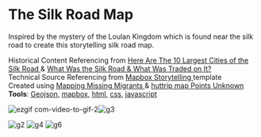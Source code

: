 # The Silk Road Map
 
Inspired by the mystery of the Loulan Kingdom which is found near the silk road to create this storytelling silk road map.
<div>
 Historical Content Referencing from <a href="[https://www.heritagedaily.com/2018/04/10-ancient-geoglyphs/118915](https://www.thecollector.com/silk-road-cities/#)">Here Are The 10 Largest Cities of the Silk Road
</a> &
<a href="[https://www.heritagedaily.com/2020/04/the-nazca-lines-interactive-map/127496](https://www.thecollector.com/what-was-the-silk-road/)">What Was the Silk Road & What Was Traded on It?
</a>
 </div>
 
 <div>
 Technical Source Referencing from <a href="https://connorrothschild.github.io">Mapbox Storytelling
</a> template
 </div>
 
  <div>
 Created using <a href="[https://connorrothschild.github.io](https://github.com/mapbox/storytelling)">Mapping Missing Migrants
</a> &
<a href="[[https://www.heritagedaily.com/2020/04/the-nazca-lines-interactive-map/127496](https://www.thecollector.com/what-was-the-silk-road/)](https://map.huttrip.com)">huttrip map
</a>
  <a href="  https://pointsunknown.nyc/web%20mapping/mapbox/2021/07/20/11A_MapboxStorytelling.html">Points Unknown
</a>
 </div>
 <strong>Tools</strong>: <ins>Geojson</ins>, <ins>mapbox</ins>, <ins>html</ins>, <ins>css</ins>, <ins>javascript</ins>

![ezgif com-video-to-gif-2](https://user-images.githubusercontent.com/112721395/233448881-d8d241ea-a454-4b44-a6df-55275d174452.gif)![g3](https://user-images.githubusercontent.com/112721395/233450655-b9ac79f6-a9cb-4a57-818c-8f8e02405081.jpeg)


![g2](https://user-images.githubusercontent.com/112721395/233450644-e99251a6-f418-4384-9a8d-ffb1865c5f6b.jpeg)
![g4](https://user-images.githubusercontent.com/112721395/233450657-9fe47fba-93ef-4bce-9ef9-565dd29b8477.jpeg)
![g6](https://user-images.githubusercontent.com/112721395/233450659-f6a7b46d-1804-4e96-a84e-4642f8d19d7d.jpeg)
